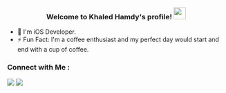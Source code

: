 


<h3 align="center">
  Welcome to Khaled Hamdy's profile!
  <img src="https://media.giphy.com/media/hvRJCLFzcasrR4ia7z/giphy.gif" width="28">
</h3>



- 🏢 I'm iOS Developer.
- ⚡ Fun Fact: I'm a coffee enthusiast and my perfect day would start and end with a cup of coffee.

### Connect with Me :

<a href="https://linkedin.com/in/khaledhamdyios" target="_blank"><img src="https://img.shields.io/badge/-Khaled%20Hamdy-0077B5?style=for-the-badge&logo=Linkedin&logoColor=white"/></a>
<a href="https://t.me/KhaledHamdy007" target="_blank"><img src="https://img.shields.io/badge/-Khaled%20Hamdy-0077B5?style=for-the-badge&logo=Telegram&logoColor=white"/></a>
